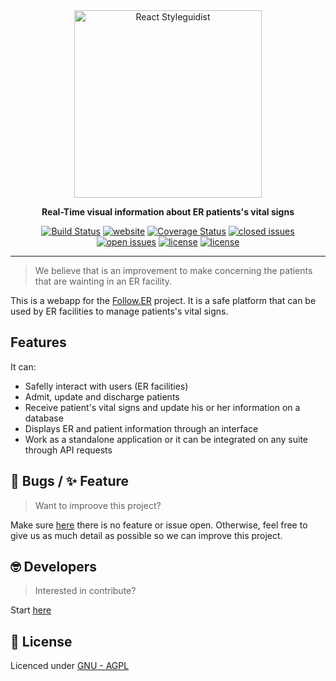 <div align="center" markdown="1">

<img src="./client/src/img/FollowER_Icon_2.svg" alt="React Styleguidist" width="300">

**Real-Time visual information about ER patients's vital signs**

[![Build Status](https://travis-ci.org/ProjSante/webapp.svg?branch=develop)](https://travis-ci.org/ProjSante/webapp)
[![website](https://img.shields.io/website?down_color=lightgrey&down_message=offline&up_color=brightgreen&up_message=up&url=https%3A%2F%2Fprojsante.herokuapp.com%2F)](https://projsante.herokuapp.com/)
[![Coverage Status](https://coveralls.io/repos/github/ProjSante/webapp/badge.svg?branch=develop)](https://coveralls.io/github/ProjSante/webapp?branch=develop)
[![closed issues](https://img.shields.io/github/issues-closed-raw/ProjSante/webapp?color=success)](https://github.com/ProjSante/webapp/issues?utf8=%E2%9C%93&q=is%3Aissue+is%3Aclosed)
[![open issues](https://img.shields.io/github/issues-raw/ProjSante/webapp)](https://github.com/ProjSante/webapp/issues?utf8=%E2%9C%93&q=is%3Aissue+is%3Aopen)
[![license](https://img.shields.io/github/commit-activity/w/ProjSante/webapp)](https://github.com/ProjSante/webapp/commits/develop)
[![license](https://badgen.now.sh/badge/license/GNU-AGPL)](./LICENSE)

</div>
<hr />

> We believe that is an improvement to make concerning the patients that are wainting in an ER facility.

This is a webapp for the [Follow.ER](https://projsante.herokuapp.com/) project. It is a safe platform that can be used by ER facilities to manage patients's vital signs.

## Features
It can:

- Safelly interact with users (ER facilities)
- Admit, update and discharge patients
- Receive patient's vital signs and update his or her information on a database
- Displays ER and patient information through an interface
- Work as a standalone application or it can be integrated on any suite through API requests

## :bug: Bugs / :sparkles: Feature
> Want to improove this project?

Make sure [here](https://github.com/ProjSante/webapp/issues) there is no feature or issue open. Otherwise, feel free to give us as much detail as possible so we can improve this project.

## :nerd_face: Developers
> Interested in contribute?

Start [here](https://github.com/ProjSante/webapp/wiki)

## :closed_book: License

Licenced under [GNU - AGPL](LICENSE)
